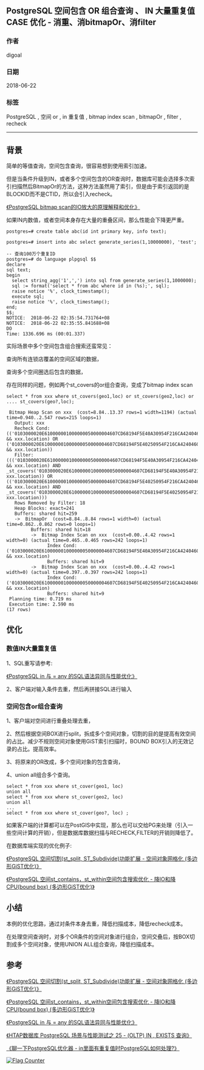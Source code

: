 ## PostgreSQL 空间包含 OR 组合查询 、 IN 大量重复值 CASE 优化 - 消重、消bitmapOr、消filter  
                                                           
### 作者                                                           
digoal                                                           
                                                           
### 日期                                                           
2018-06-22                                                        
                                                           
### 标签                                                           
PostgreSQL , 空间 or , in 重复值 , bitmap index scan , bitmapOr , filter , recheck    
                                                           
----                                                           
                                                           
## 背景   
简单的等值查询，空间包含查询，很容易想到使用索引加速。  
  
但是当条件升级到IN，或者多个空间包含的OR查询时，数据库可能会选择多次索引扫描然后BitmapOr的方法，这种方法虽然用了索引，但是由于索引返回的是BLOCKID而不是CTID，所以会引入recheck。  
  
[《PostgreSQL bitmap scan的IO放大的原理解释和优化》](../201801/20180119_03.md)    
  
如果IN内数值，或者空间本身存在大量的重叠区间，那么性能会下降更严重。  
  
```  
postgres=# create table abc(id int primary key, info text);  
  
postgres=# insert into abc select generate_series(1,10000000), 'test';  
  
-- 查询100万个重复ID  
postgres=# do language plpgsql $$                                                                       
declare  
sql text;  
begin  
  select string_agg('1',',') into sql from generate_series(1,1000000);  
  sql := format('select * from abc where id in (%s);', sql);   
  raise notice '%', clock_timestamp();  
  execute sql;   
  raise notice '%', clock_timestamp();  
end;  
$$;  
NOTICE:  2018-06-22 02:35:54.731764+08  
NOTICE:  2018-06-22 02:35:55.841688+08  
DO  
Time: 1336.696 ms (00:01.337)  
```  
  
实际场景中多个空间包含组合搜索还蛮常见：  
  
查询所有连锁店覆盖的空间区域的数据，  
  
查询多个空间圈选后包含的数据，  
  
存在同样的问题，例如两个st_covers的or组合查询，变成了bitmap index scan  
  
```  
select * from xxx where st_covers(geo1,loc) or st_covers(geo2,loc) or .... st_covers(geo?,loc);
  
 Bitmap Heap Scan on xxx  (cost=8.84..13.37 rows=1 width=1194) (actual time=0.940..2.547 rows=215 loops=1)  
   Output: xxx  
   Recheck Cond: (('0103000020E610000001000000050000004607CD68194F5E40A30954F216CA42404607CD68194F5E4017898ACF2AC742401DBB4CC022505E4017898ACF2AC742401DBB4CC022505E40A30954F216CA42404607CD68194F5E40A30954F216CA4240'::geography && xxx.location) OR ('0103000020E610000001000000050000004607CD68194F5E40250954F216CA42404607CD68194F5E4017898ACF2AC742401DBB4CC022505E4017898ACF2AC742401DBB4CC022505E40A30954F216CA42404607CD68194F5E40250954F216CA4240'::geography && xxx.location))  
   Filter: ((('0103000020E610000001000000050000004607CD68194F5E40A30954F216CA42404607CD68194F5E4017898ACF2AC742401DBB4CC022505E4017898ACF2AC742401DBB4CC022505E40A30954F216CA42404607CD68194F5E40A30954F216CA4240'::geography && xxx.location) AND _st_covers('0103000020E610000001000000050000004607CD68194F5E40A30954F216CA42404607CD68194F5E4017898ACF2AC742401DBB4CC022505E4017898ACF2AC742401DBB4CC022505E40A30954F216CA42404607CD68194F5E40A30954F216CA4240'::geography, xxx.location)) OR (('0103000020E610000001000000050000004607CD68194F5E40250954F216CA42404607CD68194F5E4017898ACF2AC742401DBB4CC022505E4017898ACF2AC742401DBB4CC022505E40A30954F216CA42404607CD68194F5E40250954F216CA4240'::geography && xxx.location) AND _st_covers('0103000020E610000001000000050000004607CD68194F5E40250954F216CA42404607CD68194F5E4017898ACF2AC742401DBB4CC022505E4017898ACF2AC742401DBB4CC022505E40A30954F216CA42404607CD68194F5E40250954F216CA4240'::geography, xxx.location)))  
   Rows Removed by Filter: 18  
   Heap Blocks: exact=241  
   Buffers: shared hit=259  
   ->  BitmapOr  (cost=8.84..8.84 rows=1 width=0) (actual time=0.862..0.862 rows=0 loops=1)  
         Buffers: shared hit=18  
         ->  Bitmap Index Scan on xxx  (cost=0.00..4.42 rows=1 width=0) (actual time=0.465..0.465 rows=242 loops=1)  
               Index Cond: ('0103000020E610000001000000050000004607CD68194F5E40A30954F216CA42404607CD68194F5E4017898ACF2AC742401DBB4CC022505E4017898ACF2AC742401DBB4CC022505E40A30954F216CA42404607CD68194F5E40A30954F216CA4240'::geography && xxx.location)  
               Buffers: shared hit=9  
         ->  Bitmap Index Scan on xxx  (cost=0.00..4.42 rows=1 width=0) (actual time=0.397..0.397 rows=242 loops=1)  
               Index Cond: ('0103000020E610000001000000050000004607CD68194F5E40250954F216CA42404607CD68194F5E4017898ACF2AC742401DBB4CC022505E4017898ACF2AC742401DBB4CC022505E40A30954F216CA42404607CD68194F5E40250954F216CA4240'::geography && xxx.location)  
               Buffers: shared hit=9  
 Planning time: 0.719 ms  
 Execution time: 2.590 ms  
(17 rows)  
```  
  
## 优化  
### 数值IN大量重复值  
1、SQL重写请参考:  
  
[《PostgreSQL in 与 = any 的SQL语法异同与性能优化》](../201801/20180131_02.md)    
  
2、客户端对输入条件去重，然后再拼接SQL进行输入  
  
### 空间包含or组合查询  
  
1、客户端对空间进行重叠处理去重，  
  
2、然后根据空间BOX进行split，拆成多个空间对象，切割的目的是提高有效空间的占比。减少不规则空间对象使用GiST索引扫描时，BOUND BOX引入的无效记录的占比。提高效率。  
  
3、将原来的OR改成，多个空间对象的包含查询，  
  
4、union all组合多个查询。  
  
```  
select * from xxx where st_cover(geo1, loc)   
union all  
select * from xxx where st_cover(geo2, loc)   
union all  
...  
select * from xxx where st_cover(geo?, loc) ;  
```  
  
如果客户端的计算都可以在PostGIS中实现，那么也可以交给PG来处理（引入一些空间计算的开销），但是数据库数据扫描与RECHECK,FILTER的开销则降低了。  
  
在数据库端实现的优化例子:  
  
[《PostgreSQL 空间切割(st_split, ST_Subdivide)功能扩展 - 空间对象网格化 (多边形GiST优化)》](../201710/20171005_01.md)                                
     
[《PostgreSQL 空间st_contains，st_within空间包含搜索优化 - 降IO和降CPU(bound box) (多边形GiST优化)》](../201710/20171004_01.md)      
  
  
## 小结  
本例的优化思路，通过对条件本身去重，降低扫描成本，降低recheck成本。  
  
在处理空间查询时，对多个OR条件的空间对象进行组合，空间交叠后，按BOX切割成多个空间对象，使用UNION ALL组合查询，降低扫描成本。  
  
## 参考  
  
[《PostgreSQL 空间切割(st_split, ST_Subdivide)功能扩展 - 空间对象网格化 (多边形GiST优化)》](../201710/20171005_01.md)                                
     
[《PostgreSQL 空间st_contains，st_within空间包含搜索优化 - 降IO和降CPU(bound box) (多边形GiST优化)》](../201710/20171004_01.md)        
  
[《PostgreSQL in 与 = any 的SQL语法异同与性能优化》](../201801/20180131_02.md)    
  
[《HTAP数据库 PostgreSQL 场景与性能测试之 25 - (OLTP) IN , EXISTS 查询》](../201711/20171107_26.md)    
  
[《聊一下PostgreSQL优化器 - in里面有重复值时PostgreSQL如何处理?》](../201612/20161223_01.md)    
  
  
<a rel="nofollow" href="http://info.flagcounter.com/h9V1"  ><img src="http://s03.flagcounter.com/count/h9V1/bg_FFFFFF/txt_000000/border_CCCCCC/columns_2/maxflags_12/viewers_0/labels_0/pageviews_0/flags_0/"  alt="Flag Counter"  border="0"  ></a>  
  
